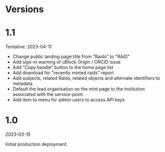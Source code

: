 # Versions

# 1.1

Tentative: 2023-04-11

* Change public landing page title from "Raido" to "RAiD"
* Add sign-in warning of uBlock Origin / ORCID issue
* Add "Copy handle" button to the home page list
* Add download for "recently minted raids" report
* Add subjects, related Raids, related objects and alternate identifiers to metadata
* Default the lead organisation on the mint page to the institution
  associated with the service-point.
* Add item to menu for admin users to access API keys

# 1.0

_2023-03-15_

Initial production deployment.



